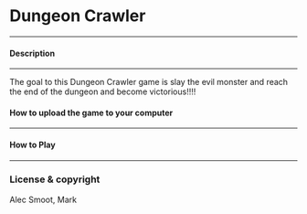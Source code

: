 # Dungeon Crawler
---
#### Description
---
The goal to this Dungeon Crawler game is slay the evil monster and reach the end of the dungeon and become victorious!!!!
#### How to upload the game to your computer
---
#### How to Play
---


### License & copyright
Alec Smoot, Mark
